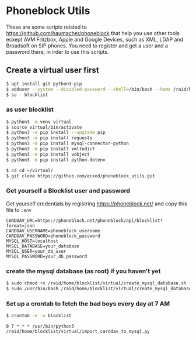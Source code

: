 # Phoneblock Utils

These are some scripts related to https://github.com/haumacher/phoneblock that help you use other tools ecxept AVM Fritzbox, Apple and Google Devices, such as XML, LDAP and Broadsoft on SIP phones. 
You need to register and get a user and a password there, in irder to use this scripts.

## Create a virtual user first

```bash
$ apt install git python3-pip
$ adduser --system --disabled-password --shell=/bin/bash --home /raid/home/blocklist --group blocklist
$ su - blocklist
```
### as user blocklist

```bash 
$ python3 -m venv virtual
$ source virtual/bin/activate
$ python3 -m pip install --upgrade pip
$ python3 -m pip install requests
$ python3 -m pip install mysql-connector-python
$ python3 -m pip install xmltodict
$ python3 -m pip install vobject
$ python3 -m pip install python-dotenv

$ cd cd ~/virtual/
$ git clone https://github.com/ecxod/phoneblock_utils.git
```

### Get yourself a Blocklist user and password

Get yourself credentials by registring https://phoneblock.net/ and copy this file to `.env`

```env
CARDDAV_URL=https://phoneblock.net/phoneblock/api/blocklist?format=json
CARDDAV_USERNAME=phoneblock_username
CARDDAV_PASSWORD=phoneblock_password
MYSQL_HOST=localhost
MYSQL_DATABASE=your_database
MYSQL_USER=your_db_user
MYSQL_PASSWORD=your_db_password
```

### create the mysql database (as root) if you haven't yet

```bash
$ sudo chmod +x /raid/home/blocklist/virtual/create_mysql_database.sh
$ sudo /usr/bin/bash /raid/home/blocklist/virtual/create_mysql_database.sh
```

### Set up a crontab to fetch the bad boys every day at 7 AM

```bash
$ crontab -e -u blocklist
```

```cron
0 7 * * * /usr/bin/python3 /raid/home/blocklist/virtual/import_carddav_to_mysql.py
```